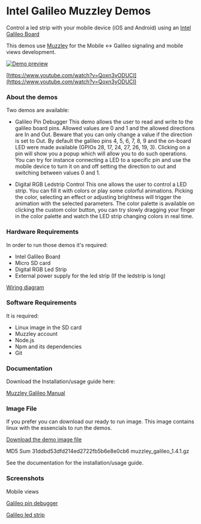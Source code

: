 Intel Galileo Muzzley Demos
========================

Control a led strip with your mobile device (iOS and Android) using an [Intel Galileo Board](http://arduino.cc/en/ArduinoCertified/IntelGalileo)

This demos use [Muzzley](http://www.muzzley.com) for the Mobile <-> Galileo signaling and mobile views development.

[![Demo preview](http://img.youtube.com/vi/Qoxn3yODUCI/0.jpg)](https://www.youtube.com/watch?v=Qoxn3yODUCI)

[https://www.youtube.com/watch?v=Qoxn3yODUCI](https://www.youtube.com/watch?v=Qoxn3yODUCI)

### About the demos

Two demos are available:
  - Galileo Pin Debugger
    This demo allows the user to read and write to the galileo board pins. Allowed values are 0 and 1 and the allowed directions are In and Out. Beware that you can only change a value if the direction is set to Out.
    By default the galileo pins 4, 5, 6, 7, 8, 9 and the on-board LED were made available (GPIOs 28, 17, 24, 27, 26, 19, 3).
    Clicking on a pin will show you a popup which will allow you to do such operations. You can try for instance connecting a LED to a specific pin and use the mobile device to turn it on and off setting the direction to out and switching between values 0 and 1.

  - Digital RGB Ledstrip Control
    This one allows the user to control a LED strip. You can fill it with colors or play some colorful animations. Picking the color, selecting an effect or adjusting brightness will trigger the animation with the selected parameters. The color palette is available on clicking the custom color button, you can try slowly dragging your finger in the color palette and watch the LED strip changing colors in real time.


### Hardware Requirements

In order to run those demos it's required:
  - Intel Galileo Board
  - Micro SD card
  - Digital RGB Led Strip
  - External power supply for the led strip (If the ledstrip is long)

[Wiring diagram](https://raw.github.com/v0od0oChild/MuzzleyGalileoDemos/master/docs/wiring_diagram.png)


### Software Requirements

It is required:
  - Linux image in the SD card
  - Muzzley account
  - Node.js
  - Npm and its dependencies
  - Git


### Documentation

Download the Installation/usage guide here:

[Muzzley Galileo Manual](https://github.com/v0od0oChild/MuzzleyGalileoDemos/blob/master/docs/manual.pdf?raw=true)



### Image File

If you prefer you can download our ready to run image. This image contains linux with the essencials to run the demos.

[Download the demo image file](https://cdn.muzzley.com/intel/muzzley_galileo_1.4.1.gz)

MD5 Sum
31ddbd53dfd214ed2722fb5b6e8e0cb6  muzzley_galileo_1.4.1.gz

See the documentation for the installation/usage guide.



### Screenshots

Mobile views

[Galileo pin debugger](https://raw.github.com/v0od0oChild/MuzzleyGalileoDemos/master/Screenshots/debugger_preview.png)

[Galileo led strip](https://raw.github.com/v0od0oChild/MuzzleyGalileoDemos/master/Screenshots/ledstrip_preview.png)